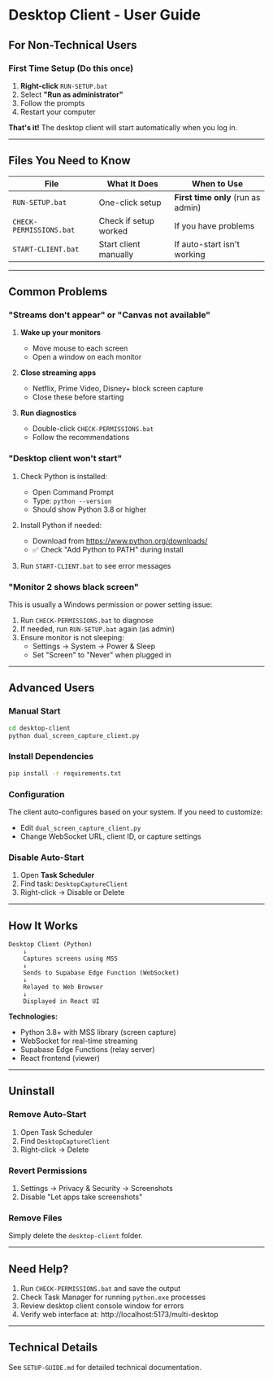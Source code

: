 # Desktop Client - User Guide

## For Non-Technical Users

### First Time Setup (Do this once)

1. **Right-click** `RUN-SETUP.bat`
2. Select **"Run as administrator"**
3. Follow the prompts
4. Restart your computer

**That's it!** The desktop client will start automatically when you log in.

---

## Files You Need to Know

| File | What It Does | When to Use |
|------|--------------|-------------|
| `RUN-SETUP.bat` | One-click setup | **First time only** (run as admin) |
| `CHECK-PERMISSIONS.bat` | Check if setup worked | If you have problems |
| `START-CLIENT.bat` | Start client manually | If auto-start isn't working |

---

## Common Problems

### "Streams don't appear" or "Canvas not available"

1. **Wake up your monitors**
   - Move mouse to each screen
   - Open a window on each monitor

2. **Close streaming apps**
   - Netflix, Prime Video, Disney+ block screen capture
   - Close these before starting

3. **Run diagnostics**
   - Double-click `CHECK-PERMISSIONS.bat`
   - Follow the recommendations

### "Desktop client won't start"

1. Check Python is installed:
   - Open Command Prompt
   - Type: `python --version`
   - Should show Python 3.8 or higher

2. Install Python if needed:
   - Download from https://www.python.org/downloads/
   - ✅ Check "Add Python to PATH" during install

3. Run `START-CLIENT.bat` to see error messages

### "Monitor 2 shows black screen"

This is usually a Windows permission or power setting issue:

1. Run `CHECK-PERMISSIONS.bat` to diagnose
2. If needed, run `RUN-SETUP.bat` again (as admin)
3. Ensure monitor is not sleeping:
   - Settings → System → Power & Sleep
   - Set "Screen" to "Never" when plugged in

---

## Advanced Users

### Manual Start

```bash
cd desktop-client
python dual_screen_capture_client.py
```

### Install Dependencies

```bash
pip install -r requirements.txt
```

### Configuration

The client auto-configures based on your system. If you need to customize:

- Edit `dual_screen_capture_client.py`
- Change WebSocket URL, client ID, or capture settings

### Disable Auto-Start

1. Open **Task Scheduler**
2. Find task: `DesktopCaptureClient`
3. Right-click → Disable or Delete

---

## How It Works

```
Desktop Client (Python)
    ↓
    Captures screens using MSS
    ↓
    Sends to Supabase Edge Function (WebSocket)
    ↓
    Relayed to Web Browser
    ↓
    Displayed in React UI
```

**Technologies:**
- Python 3.8+ with MSS library (screen capture)
- WebSocket for real-time streaming
- Supabase Edge Functions (relay server)
- React frontend (viewer)

---

## Uninstall

### Remove Auto-Start

1. Open Task Scheduler
2. Find `DesktopCaptureClient`
3. Right-click → Delete

### Revert Permissions

1. Settings → Privacy & Security → Screenshots
2. Disable "Let apps take screenshots"

### Remove Files

Simply delete the `desktop-client` folder.

---

## Need Help?

1. Run `CHECK-PERMISSIONS.bat` and save the output
2. Check Task Manager for running `python.exe` processes
3. Review desktop client console window for errors
4. Verify web interface at: http://localhost:5173/multi-desktop

---

## Technical Details

See `SETUP-GUIDE.md` for detailed technical documentation.
